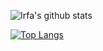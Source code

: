 ![Irfa's github stats](https://github-readme-stats.vercel.app/api?username=irfaardy&show_icons=true&bg_color=30,159957,155799&title_color=fff&text_color=fff&count_private=true)

[![Top Langs](https://github-readme-stats.vercel.app/api/top-langs/?username=irfaardy&show_icons=true)](https://github.com/irfaardy)
